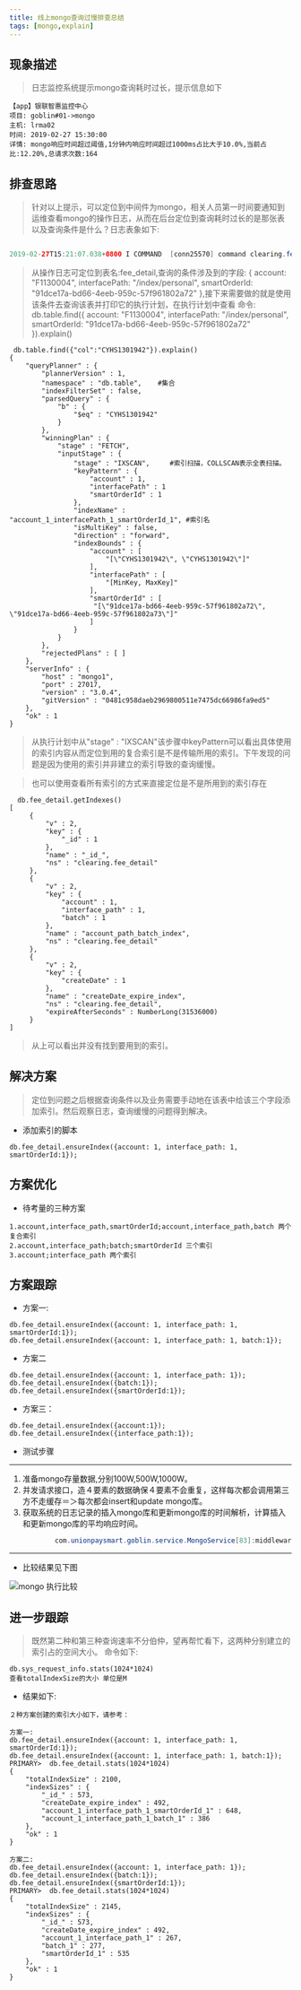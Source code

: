 ```yaml
---
title: 线上mongo查询过慢排查总结
tags: [mongo,explain]
---
```



## 现象描述

>日志监控系统提示mongo查询耗时过长，提示信息如下

``` shell
【app】银联智惠监控中心
项目: goblin#01->mongo
主机: lrma02
时间: 2019-02-27 15:30:00
详情: mongo响应时间超过阈值,1分钟内响应时间超过1000ms占比大于10.0%,当前占比:12.20%,总请求次数:164
```
<!--more-->

## 排查思路
> 针对以上提示，可以定位到中间件为mongo，相关人员第一时间要通知到运维查看mongo的操作日志，从而在后台定位到查询耗时过长的是那张表以及查询条件是什么？日志表象如下:

``` java

2019-02-27T15:21:07.038+0800 I COMMAND  [conn25570] command clearing.fee_detail command: find { find: "fee_detail", filter: { account: "F1130004", interfacePath: "/index/personal", smartOrderId: "91dce17a-bd66-4eeb-959c-57f961802a72" }, limit: 1, singleBatch: true } planSummary: IXSCAN { account: 1, interface_path: 1, batch: 1 } keysExamined:351130 docsExamined:351130 cursorExhausted:1 numYields:2750 nreturned:0 reslen:107 locks:{ Global: { acquireCount: { r: 5502 } }, Database: { acquireCount: { r: 2751 } }, Collection: { acquireCount: { r: 2751 } } } protocol:op_query 1750ms

```
>从操作日志可定位到表名:fee_detail,查询的条件涉及到的字段: { account: "F1130004", interfacePath: "/index/personal", smartOrderId: "91dce17a-bd66-4eeb-959c-57f961802a72" },接下来需要做的就是使用该条件去查询该表并打印它的执行计划，在执行计划中查看
>命令: db.table.find({ account: "F1130004", interfacePath: "/index/personal", smartOrderId: "91dce17a-bd66-4eeb-959c-57f961802a72" }).explain()

``` shell
 db.table.find({"col":"CYHS1301942"}).explain()
{
    "queryPlanner" : {
        "plannerVersion" : 1,
        "namespace" : "db.table",    #集合
        "indexFilterSet" : false,
        "parsedQuery" : {
            "b" : {
                "$eq" : "CYHS1301942"
            }
        },
        "winningPlan" : {
            "stage" : "FETCH",
            "inputStage" : {
                "stage" : "IXSCAN",     #索引扫描，COLLSCAN表示全表扫描。
                "keyPattern" : {
                    "account" : 1,
                    "interfacePath" : 1
					"smartOrderId" : 1
                },
                "indexName" : "account_1_interfacePath_1_smartOrderId_1", #索引名
                "isMultiKey" : false,
                "direction" : "forward",
                "indexBounds" : {
                    "account" : [
                        "[\"CYHS1301942\", \"CYHS1301942\"]"
                    ],
                    "interfacePath" : [
                        "[MinKey, MaxKey]"
                    ],
					"smartOrderId" : [
					 "[\"91dce17a-bd66-4eeb-959c-57f961802a72\", \"91dce17a-bd66-4eeb-959c-57f961802a73\"]"
					]
                }
            }
        },
        "rejectedPlans" : [ ]
    },
    "serverInfo" : {
        "host" : "mongo1",
        "port" : 27017,
        "version" : "3.0.4",
        "gitVersion" : "0481c958daeb2969800511e7475dc66986fa9ed5"
    },
    "ok" : 1
}
```

>从执行计划中从"stage" : "IXSCAN"该步骤中keyPattern可以看出具体使用的索引内容从而定位到用的复合索引是不是传输所用的索引。下午发现的问题是因为使用的索引并非建立的索引导致的查询缓慢。

>也可以使用查看所有索引的方式来直接定位是不是所用到的索引存在

``` shell
  db.fee_detail.getIndexes()
[
     {
         "v" : 2,
         "key" : {
             "_id" : 1
         },
         "name" : "_id_",
         "ns" : "clearing.fee_detail"
     },
     {
         "v" : 2,
         "key" : {
             "account" : 1,
             "interface_path" : 1,
             "batch" : 1
         },
         "name" : "account_path_batch_index",
         "ns" : "clearing.fee_detail"
     },
     {
         "v" : 2,
         "key" : {
             "createDate" : 1
         },
         "name" : "createDate_expire_index",
         "ns" : "clearing.fee_detail",
         "expireAfterSeconds" : NumberLong(31536000)
     }
]
```
>从上可以看出并没有找到要用到的索引。
## 解决方案

>定位到问题之后根据查询条件以及业务需要手动地在该表中给该三个字段添加索引。然后观察日志，查询缓慢的问题得到解决。
+ 添加索引的脚本

``` shell
db.fee_detail.ensureIndex({account: 1, interface_path: 1, smartOrderId:1});
```

## 方案优化
+ 待考量的三种方案


``` shell
1.account,interface_path,smartOrderId;account,interface_path,batch 两个复合索引
2.account,interface_path;batch;smartOrderId 三个索引
3.account;interface_path 两个索引
```

## 方案跟踪


+ 方案一:

``` shell
db.fee_detail.ensureIndex({account: 1, interface_path: 1, smartOrderId:1});
db.fee_detail.ensureIndex({account: 1, interface_path: 1, batch:1});
```

+ 方案二

``` shell
db.fee_detail.ensureIndex({account: 1, interface_path: 1});
db.fee_detail.ensureIndex({batch:1});
db.fee_detail.ensureIndex({smartOrderId:1});
```

+ 方案三：

``` shell
db.fee_detail.ensureIndex({account:1});
db.fee_detail.ensureIndex({interface_path:1});
```

+ 测试步骤

----

 1. 准备mongo存量数据,分别100W,500W,1000W。
 2. 并发请求接口，造４要素的数据确保４要素不会重复，这样每次都会调用第三方不走缓存＝＞每次都会insert和update mongo库。
 3. 获取系统的日志记录的插入mongo库和更新mongo库的时间解析，计算插入和更新mongo库的平均响应时间。

``` java
        　　com.unionpaysmart.goblin.service.MongoService[83]:middleware_opt|mongo|5573|success|插入mongo 成功日志=>5573
```

----
+ 比较结果见下图


![mongo 执行比较](/ITWO/assets/mongo-data.png)


## 进一步跟踪

>既然第二种和第三种查询速率不分伯仲，望再帮忙看下，这两种分别建立的索引占的空间大小。
>命令如下:

``` shell
db.sys_request_info.stats(1024*1024)
查看totalIndexSize的大小 单位是M 
```

+ 结果如下:

``` shell
２种方案创建的索引大小如下，请参考：

方案一:
db.fee_detail.ensureIndex({account: 1, interface_path: 1, smartOrderId:1});
db.fee_detail.ensureIndex({account: 1, interface_path: 1, batch:1});
PRIMARY>  db.fee_detail.stats(1024*1024)
{
	"totalIndexSize" : 2100,
	"indexSizes" : {
		"_id_" : 573,
		"createDate_expire_index" : 492,
		"account_1_interface_path_1_smartOrderId_1" : 648,
		"account_1_interface_path_1_batch_1" : 386
	},
	"ok" : 1
}

方案二:
db.fee_detail.ensureIndex({account: 1, interface_path: 1});
db.fee_detail.ensureIndex({batch:1});
db.fee_detail.ensureIndex({smartOrderId:1});
PRIMARY>  db.fee_detail.stats(1024*1024)
{
	"totalIndexSize" : 2145,
	"indexSizes" : {
		"_id_" : 573,
		"createDate_expire_index" : 492,
		"account_1_interface_path_1" : 267,
		"batch_1" : 277,
		"smartOrderId_1" : 535
	},
	"ok" : 1
}

```